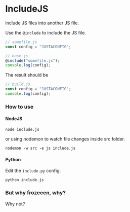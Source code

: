 # IncludeJS
include JS files into another JS file.

Use the `@include` to include the JS file.
```javascript
// somefile.js
const config = "JUSTACONFIG";

// base.js
@include("somefile.js");
console.log(config);
```

The result should be
```javascript
// build.js
const config = "JUSTACONFIG";
console.log(config);
```

### How to use

#### NodeJS
```properties
node include.js
```

or using nodemon to watch file changes inside src folder.
```properties
nodemon -w src -e js include.js
```

#### Python
Edit the `include.py` config.
```properties
python include.js
```

### But why frozeeen, why?
Why not?